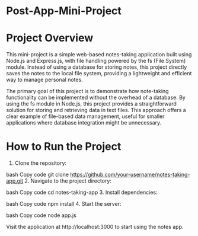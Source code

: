 # Post-App-Mini-Project

# Project Overview

This mini-project is a simple web-based notes-taking application built using Node.js and Express.js, with file handling powered by the fs (File System) module. Instead of using a database for storing notes, this project directly saves the notes to the local file system, providing a lightweight and efficient way to manage personal notes.

The primary goal of this project is to demonstrate how note-taking functionality can be implemented without the overhead of a database. By using the fs module in Node.js, this project provides a straightforward solution for storing and retrieving data in text files. This approach offers a clear example of file-based data management, useful for smaller applications where database integration might be unnecessary.

# How to Run the Project
1. Clone the repository:

bash
Copy code
git clone https://github.com/your-username/notes-taking-app.git
2. Navigate to the project directory:

bash
Copy code
cd notes-taking-app
3. Install dependencies:

bash
Copy code
npm install
4. Start the server:

bash
Copy code
node app.js

Visit the application at http://localhost:3000 to start using the notes app.
